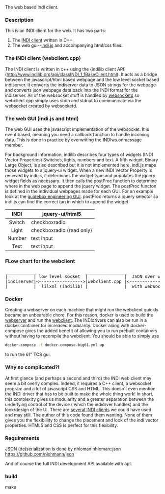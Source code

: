 The web based indi client.


### Description ###
This is an INDI client for the web. It has two parts:
1. The [INDI client](https://github.com/srswinde/indi_webclient/blob/master/src/webclient.cpp) written in C++
2. The web gui--[indi.js](https://github.com/srswinde/indi_webclient/blob/master/www/indi/indi.js) and accompanying html/css files. 

 
### The INDI client (webclient.cpp) ###
The INDI client is written in c++ using the {indilib client API](http://www.indilib.org/api/classINDI_1_1BaseClient.html).
It acts as a bridge between the javascript/html based webpage and the low level socket based indiserver. It converts 
the indiserver data to JSON strings for the webpage and converts json webpage data back into the INDI format for the
indiserver. All of the websocket stuff is handled by [websocketd](https://github.com/joewalnes/websocketd) so webclient.cpp
simply uses stdin and stdout to communicate via the websocket created by websocketd. 

### The web GUI (indi.js and html) ###
The web GUI uses the javascript implementation of the websocket. It is event based, meaning you need a callback function to handle incoming data. This is done in practice by overwriting the INDIws.onmessage member. 

For background information, indilib describes four types of widgets (INDI Vector Properties) Switches, lights, numbers and text. A fifth widget, Binary Large Object, is also described but it is not implemented here. indi.js maps those widgets to a jquery-ui widget. When a new INDI Vector Property is recieved by indi.js, it determines the widget type and populates the jquery widget fields as necessary. It then calls the postProc function to determine where in the web page to append the jquery widget. The postProc functon is defined in the individual webpages made for each GUI. For an example look at the [guidebox engineering GUI](https://github.com/srswinde/indi_webclient/blob/master/www/guidebox_engineering.html). postProc returns a jquery selector so indi.js can find the correct tag in which to append the widget. 


|  INDI  | jquery-ui/html5           |
|:------:|---------------------------|
| Switch | checkboxradio             |
| Light  | checkboxradio (read only) |
| Number | text input                |
| Text   | text input                |



### FLow chart for the webclient ###
<pre>
____________                   ________________                      _________
|          | low level socket  |              |  JSON over websocket |       |
|indiserver|<----------------->|webclient.cpp |<-------------------->|indi.js|
|__________|  lilxml (indilib) |______________|  with websocketd     |_______|
</pre>

### Docker ###
Creating a webserver on each machine that might run the webclient quickly became an unbearable chore. For this reason, docker is used to build the [webserver](https://hub.docker.com/_/nginx) and run the [webclient](https://hub.docker.com/r/srswinde/indi_webclient). The INDIdrivers can also be run in a docker container for increased modularity. 
Docker along with docker-compose gives the added benefit of allowing you to run prebuilt containers without having to recompile the webclient. You should be able to simply use 
```bash
docker-compose -f docker-compose-big61.yml up 
```
to run the 61" TCS gui. 


### Why so complicated?! ###
At first glance  (and perhaps a second and third) the INDI web client may seem a bit overly complex. Indeed, it requires a C++ client, a websocket program and a lot of javascript CSS and HTML. This doesn't even mention the INDI driver that has to be built to make the whole thing work! In short, this complexity gives us modularity and a greater separation between the underlying control of the device ( which the indidrver handles) and the look/design of the UI. There are [several INDI clients](https://www.indilib.org/about/clients.html) we could have used and may still. The author of this code found them wanting. None of them gives you the flexibillity to change the placement and look of the indi vector properties. HTML5 and CSS is perfect for this flexibility. 


### Requirements ####
JSON (de)serialization is done by nhloman
nhloman::json <https://github.com/nlohmann/json>





And of course the full INDI development API available with apt. 


### build ###
make
